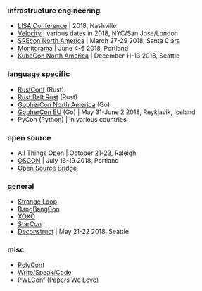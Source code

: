 
### infrastructure engineering

- [LISA Conference](https://www.usenix.org/conferences/byname/5) | 2018, Nashville
- [Velocity](https://conferences.oreilly.com/velocity) | various dates in 2018, NYC/San Jose/London
- [SREcon North America](https://www.usenix.org/srecon) | March 27-29 2018, Santa Clara
- [Monitorama](http://monitorama.com/) | June 4-6 2018, Portland
- [KubeCon North America](https://events.linuxfoundation.org/events/kubecon-cloudnativecon-north-america-2018/) | December 11-13 2018, Seattle

### language specific
- [RustConf](http://rustconf.com/) (Rust)
- [Rust Belt Rust](https://www.rust-belt-rust.com/) (Rust)
- [GopherCon North America](https://gophercon.com/) (Go)
- [GopherCon EU](https://gophercon.is/) (Go) | May 31-June 2 2018, Reykjavik, Iceland
- PyCon (Python) | in various countries

### open source
- [All Things Open](https://allthingsopen.org/) | October 21-23, Raleigh
- [OSCON](https://conferences.oreilly.com/oscon/oscon-or) | July 16-19 2018, Portland
- [Open Source Bridge](http://opensourcebridge.org/)

### general
- [Strange Loop](https://thestrangeloop.com/)
- [BangBangCon](http://bangbangcon.com/)
- [XOXO](https://xoxofest.com/about)
- [StarCon](https://starcon.io)
- [Deconstruct](https://www.deconstructconf.com/) | May 21-22 2018, Seattle

### misc
- [PolyConf](https://polyconf.com/)
- [Write/Speak/Code](http://www.writespeakcode.com/)
- [PWLConf (Papers We Love)](https://pwlconf.org/)
